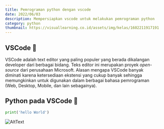 ```yaml
---
title: Pemrograman python dengan vscode
date: 2022/06/03
description: Mempersiapkan vscode untuk melakukan pemrograman python
category: python
thumbnail: https://visuallearning.co.id/assets/img/kelas/1602211917191.jpg
---
```



## VSCode 💠

VSCode adalah text editor yang paling populer yang berada dikalangan developer dari berbagai bidang. Teks editor ini merupakan proyek *open-source* dari perusahaan Microsoft. Alasan mengapa VSCode banyak diminati karena ketersediaan ekstensi yang cukup banyak sehingga memungkinkan untuk digunakan dalam berbagai bahasa pemrograman (Web, Desktop, Mobile, dan lain sebagainya).

## Python pada VSCode 🐍

```python
print('hello World')
```
![AltText](https://visuallearning.co.id/assets/img/kelas/1602211917191.jpg)